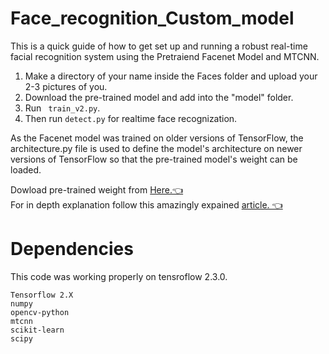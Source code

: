 # Face_recognition_Custom_model

This is a quick guide of how to get set up and running a robust real-time facial recognition system using the Pretraiend Facenet Model and MTCNN.

1. Make a directory of your name inside the Faces folder and upload your 2-3 pictures of you.
2. Download the pre-trained model and add into the "model" folder.
3. Run ` train_v2.py`.
4. Then run `detect.py` for realtime face recognization.

As the Facenet model was trained on older versions of TensorFlow, the architecture.py file is used to define the model's architecture on newer versions of TensorFlow so that the pre-trained model's weight can be loaded.<br>

Dowload pre-trained weight from [Here.👈](https://drive.google.com/drive/folders/1R4musrWeMDWkZ6OFqyLg6ml9eaFJuhKI?usp=share_link) <br>
For in depth explanation follow this amazingly expained [article. 👈](https://arsfutura.com/magazine/face-recognition-with-facenet-and-mtcnn/)

# Dependencies

This code was working properly on tensroflow 2.3.0.

```
Tensorflow 2.X
numpy
opencv-python
mtcnn
scikit-learn
scipy
```
